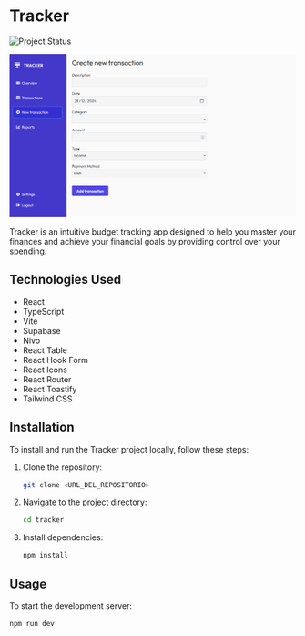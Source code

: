 # Tracker

![Project Status](https://img.shields.io/badge/Project%20Status-Development-yellow)

![Captura de pantalla de la interfaz principal de Tracker](public/screenshot.png)

Tracker is an intuitive budget tracking app designed to help you master your finances and achieve your financial goals by providing control over your spending.

## Technologies Used

*   React
*   TypeScript
*   Vite
*   Supabase
*   Nivo
*   React Table
*   React Hook Form
*   React Icons
*   React Router
*   React Toastify
*   Tailwind CSS

## Installation

To install and run the Tracker project locally, follow these steps:

1.  Clone the repository:

    ```bash
    git clone <URL_DEL_REPOSITORIO>
    ```

2.  Navigate to the project directory:

    ```bash
    cd tracker
    ```

3.  Install dependencies:

    ```bash
    npm install
    ```

## Usage

To start the development server:

```bash
npm run dev
